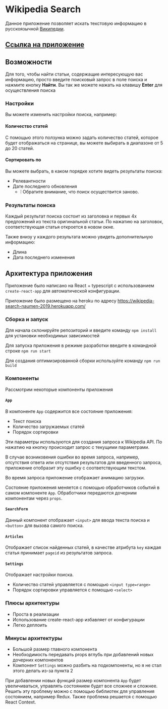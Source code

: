 # Wikipedia Search

Данное приложение позволяет искать текстовую информацию в русскоязычной [Википедии](https://ru.wikipedia.org).

## [Ссылка на приложение](https://wikipedia-search-naumen-2019.herokuapp.com/)

## Возможности

Для того, чтобы найти статьи, содержащие интересующую вас информацию, просто введите поисковый запрос в поле поиска и нажмите кнопку **Найти**.
Вы так же можете нажать на клавишу **Enter** для осуществления поиска

### Настройки

Вы можете изменить настройки поиска, например:

#### Количество статей

С помощью этого ползунка можно задать количество статей, которое будет отображаться на странице, вы можете выбирать в диапазоне от 5 до 20 статей.

#### Сортировать по

Вы можете выбрать, в каком порядке хотите видеть результаты поиска:

- Релевантности
- Дате последнего обновления
  - :grey_exclamation: Обратите внимание, что поиск осуществится заново.

### Результаты поиска

Каждый результат поиска состоит из заголовка и первых 4х предложений из текста оригинальной статьи.
По нажатию на заголовок, соответствующая статья откроется в новом окне.

Также внизу у каждого результата можно увидеть дополнительную информацию:

- Длина
- Дата последнего изменения

## Архитектура приложения

Приложение было написано на React + typescript с использованием `create-react-app` для автоматической конфигурации.

Приложение было размещено на heroku по адресу https://wikipedia-search-naumen-2019.herokuapp.com/

### Сборка и запуск

Для начала склонируйте репозиторий и введите команду `npm install` для установки необходимых зависимостей

Для запуска приложения в режиме разработки введите в командной строке `npm run start`

Для создания оптимизированной сборки используйте команду `npm run build`

### Компоненты

Рассмотрим некоторые компоненты приложения

#### `App`

В компоненте `App` содержится все состояние приложения:

- Текст поиска
- Количество загружаемых статей
- Порядок сортировки

Эти параметры используются для создания запроса к Wikipedia API.
По нажатию на кнопку происходит запрос с текущими параметрами.

В случае возниковения ошибки во время запроса, например, отсутствия ответа или отсутствия результатов для введенного запроса, приложение отобразит эту ошибку с соответствующим текстом.

Во время запроса приложение отображает анимацию загрузки.

Состояние приложения меняется с помощью обработчиков событий в самом компоненте `App`.
Обработчики передаются дочерним компонентам через `props`.

#### `SearchForm`

Данный компонент отображает `<input>` для ввода текста поиска и `<button>` для вызова самого поиска.

#### `Articles`

Отображает список найденных статей, в качестве атрибута `key` каждая статья принимает `pageid` из результатов запроса.

#### `Settings`

Отображает настройки поиска.

- Количество статей управляется с помощью `<input type=range>`
- Порядок сортировки управляется с помощью `<select>`

### Плюсы архитектуры

- Проста в реализации
- Использование create-react-app избавляет от конфигурации
- Легко деплоить

### Минусы архитектуры

- Большой размер главного компонента
- Необходимость передавать props вглубь при добавлений новых дочерних компонентов
- Компонент `Settings` можно разбить на подкомпоненты, но я не стал этого делать из-за пункта 2

При добавлении новых функций размер компонента `App` будет увеличиваться, управлять состоянием будет все сложнее и сложнее.
Решить эту проблему можно с помощью библиотек для управления состоянием, например Redux. Также проблема решается с помощью React Context.


